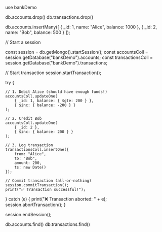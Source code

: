 use bankDemo

db.accounts.drop()
db.transactions.drop()

db.accounts.insertMany([
  { _id: 1, name: "Alice", balance: 1000 },
  { _id: 2, name: "Bob",   balance: 500 }
]);


// Start a session

const session = db.getMongo().startSession();
const accountsColl = session.getDatabase("bankDemo").accounts;
const transactionsColl = session.getDatabase("bankDemo").transactions;



// Start transaction
session.startTransaction();

try {
    
    // 1. Debit Alice (should have enough funds!)
    accountsColl.updateOne(
        { _id: 1, balance: { $gte: 200 } },
        { $inc: { balance: -200 } }
    );

    // 2. Credit Bob
    accountsColl.updateOne(
        { _id: 2 },
        { $inc: { balance: 200 } }
    );

    // 3. Log transaction
    transactionsColl.insertOne({
        from: "Alice",
        to: "Bob",
        amount: 200,
        ts: new Date()
    });

    // Commit transaction (all-or-nothing)
    session.commitTransaction();
    print("✅ Transaction successful!");

} catch (e) {
    print("❌ Transaction aborted: " + e);
    session.abortTransaction();
}

session.endSession();

db.accounts.find()
db.transactions.find()
